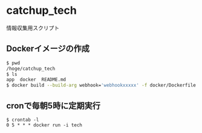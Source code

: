 # catchup_tech
情報収集用スクリプト

## Dockerイメージの作成

```bash
$ pwd
/hoge/catchup_tech
$ ls
app  docker  README.md
$ docker build --build-arg webhook='webhookxxxxx' -f docker/Dockerfile -t tech --no-cache .
```

## cronで毎朝5時に定期実行

```
$ crontab -l
0 5 * * * docker run -i tech
```
